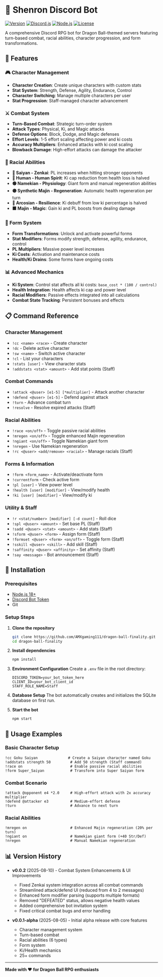 # 🐉 Shenron Discord Bot

[![Version](https://img.shields.io/badge/version-0.0.2-orange.svg)](https://github.com/AMXgaming111/dragon-ball-finality/releases)
[![Discord.js](https://img.shields.io/badge/discord.js-v14.21.0-blue.svg)](https://discord.js.org/)
[![Node.js](https://img.shields.io/badge/node.js-18+-green.svg)](https://nodejs.org/)
[![License](https://img.shields.io/badge/license-ISC-blue.svg)](LICENSE)

A comprehensive Discord RPG bot for Dragon Ball-themed servers featuring turn-based combat, racial abilities, character progression, and form transformations.

## 🌟 Features

### 🎮 Character Management
- **Character Creation**: Create unique characters with custom stats
- **Stat System**: Strength, Defense, Agility, Endurance, Control
- **Character Switching**: Manage multiple characters per user
- **Stat Progression**: Staff-managed character advancement

### ⚔️ Combat System
- **Turn-Based Combat**: Strategic turn-order system
- **Attack Types**: Physical, Ki, and Magic attacks
- **Defense Options**: Block, Dodge, and Magic defenses
- **Effort Levels**: 1-5 effort scaling affecting power and ki costs
- **Accuracy Multipliers**: Enhanced attacks with ki cost scaling
- **Blowback Damage**: High-effort attacks can damage the attacker

### 🧬 Racial Abilities
- **🦍 Saiyan - Zenkai**: PL increases when hitting stronger opponents
- **👤 Human - Human Spirit**: Ki cap reduction from health loss is halved
- **🟢 Namekian - Physiology**: Giant form and manual regeneration abilities
- **🟣 Synthetic Majin - Regeneration**: Automatic health regeneration per turn
- **🔷 Arcosian - Resilience**: Ki debuff from low ki percentage is halved
- **🟪 Majin - Magic**: Gain ki and PL boosts from dealing damage

### 🔄 Form System
- **Form Transformations**: Unlock and activate powerful forms
- **Stat Modifiers**: Forms modify strength, defense, agility, endurance, control
- **PL Multipliers**: Massive power level increases
- **Ki Costs**: Activation and maintenance costs
- **Health/Ki Drains**: Some forms have ongoing costs

### 📊 Advanced Mechanics
- **Ki System**: Control stat affects all ki costs: `base_cost * (100 / control)`
- **Health Integration**: Health affects ki cap and power level
- **Racial Modifiers**: Passive effects integrated into all calculations
- **Combat State Tracking**: Persistent bonuses and effects

## 📋 Command Reference

### Character Management
- `!cc <name> <race>` - Create character
- `!dc` - Delete active character
- `!sw <name>` - Switch active character
- `!cl` - List your characters
- `!stats [user]` - View character stats
- `!addstats <stat> <amount>` - Add stat points (Staff)

### Combat Commands
- `!attack <@user> [e1-5] [*multiplier]` - Attack another character
- `!defend <@user> [e1-5]` - Defend against attack
- `!turn` - Advance combat turn
- `!resolve` - Resolve expired attacks (Staff)

### Racial Abilities
- `!race <on/off>` - Toggle passive racial abilities
- `!mregen <on/off>` - Toggle enhanced Majin regeneration
- `!ngiant <on/off>` - Toggle Namekian giant form
- `!nregen` - Use Namekian regeneration
- `!rc <@user> <add/remove> <racial>` - Manage racials (Staff)

### Forms & Information
- `!form <form_name>` - Activate/deactivate form
- `!currentform` - Check active form
- `!pl [user]` - View power level
- `!health [user] [modifier]` - View/modify health
- `!ki [user] [modifier]` - View/modify ki

### Utility & Staff
- `!r <stat/number> [modifier] [-d count]` - Roll dice
- `!spl <@user> <amount>` - Set base PL (Staff)
- `!sadd <@user> <stat> <amount>` - Add stats (Staff)
- `!sform <@user> <form>` - Assign form (Staff)
- `!formset <@user> <form> <on/off>` - Toggle form (Staff)
- `!sskill <@user> <skill>` - Add skill (Staff)
- `!saffinity <@user> <affinity>` - Set affinity (Staff)
- `!say <message>` - Bot announcement (Staff)

## 🚀 Installation

### Prerequisites
- [Node.js 18+](https://nodejs.org/)
- [Discord Bot Token](https://discord.com/developers/applications)
- Git

### Setup Steps

1. **Clone the repository**
   ```bash
   git clone https://github.com/AMXgaming111/dragon-ball-finality.git
   cd dragon-ball-finality
   ```

2. **Install dependencies**
   ```bash
   npm install
   ```

3. **Environment Configuration**
   Create a `.env` file in the root directory:
   ```env
   DISCORD_TOKEN=your_bot_token_here
   CLIENT_ID=your_bot_client_id
   STAFF_ROLE_NAME=Staff
   ```

4. **Database Setup**
   The bot automatically creates and initializes the SQLite database on first run.

5. **Start the bot**
   ```bash
   npm start
   ```

## 🎯 Usage Examples

### Basic Character Setup
```
!cc Goku Saiyan              # Create a Saiyan character named Goku
!addstats strength 50         # Add 50 strength (Staff command)
!race on                      # Enable passive racial abilities
!form Super_Saiyan            # Transform into Super Saiyan form
```

### Combat Scenario
```
!attack @opponent e4 *2.0     # High-effort attack with 2x accuracy multiplier
!defend @attacker e3          # Medium-effort defense
!turn                         # Advance to next turn
```

### Racial Abilities
```
!mregen on                    # Enhanced Majin regeneration (20% per turn)
!ngiant on                    # Namekian giant form (+40 Str/Def)
!nregen                       # Manual Namekian regeneration
```

## 📊 Version History

- **v0.0.2** (2025-08-10) - Combat System Enhancements & UI Improvements
  - Fixed Zenkai system integration across all combat commands
  - Streamlined attack/defend UI (reduced from 4 to 2 messages)
  - Enhanced form modifier parsing (supports multiple formats)
  - Removed "DEFEATED" status, allows negative health values
  - Added comprehensive bot invitation system
  - Fixed critical combat bugs and error handling

- **v0.0.1-alpha** (2025-08-05) - Initial alpha release with core features
  - Character management system
  - Turn-based combat
  - Racial abilities (6 types)
  - Form system
  - Ki/Health mechanics
  - 25+ commands

---

**Made with ❤️ for Dragon Ball RPG enthusiasts**
